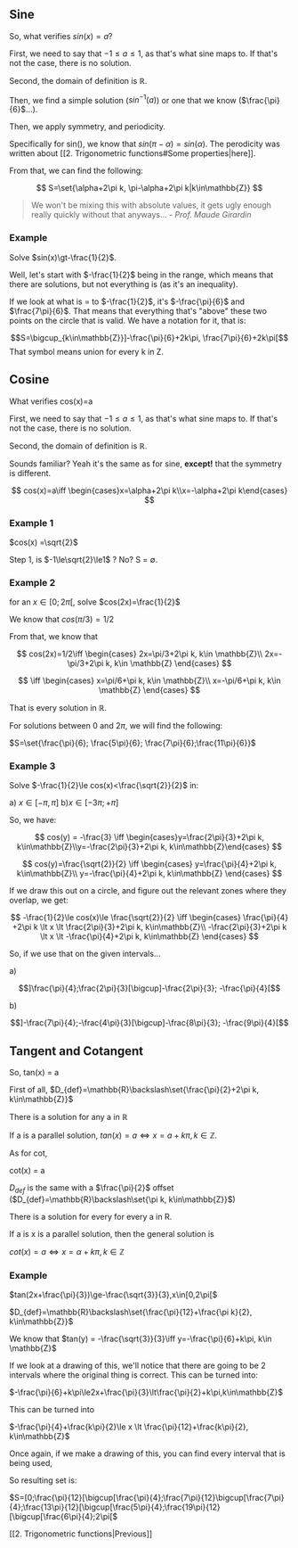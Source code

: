 
## Sine

So, what verifies $sin(x) = a$?

First, we need to say that $-1\le a\le 1$, as that's what sine maps to. If that's not the case, there is no solution.

Second, the domain of definition is $\mathbb{R}$.

Then, we find a simple solution ($sin^{-1}(a)$) or one that we know ($\frac{\pi}{6}$...).

Then, we apply symmetry, and periodicity.

Specifically for sin(), we know that $sin(\pi-\alpha)=sin(\alpha)$. The perodicity was written about [[2. Trigonometric functions#Some properties|here]].

From that, we can find the following:

$$
S=\set{\alpha+2\pi k, \pi-\alpha+2\pi k|k\in\mathbb{Z}}
$$

> We won't be mixing this with absolute values, it gets ugly enough really quickly without that anyways...
> *- Prof. Maude Girardin*

### Example

Solve $sin(x)\gt-\frac{1}{2}$.

Well, let's start with $-\frac{1}{2}$ being in the range, which means that there are solutions, but not everything is (as it's an inequality).

If we look at what is = to $-\frac{1}{2}$, it's $-\frac{\pi}{6}$ and $\frac{7\pi}{6}$. That means that everything that's "above" these two points on the circle that is valid. We have a notation for it, that is:

$$S=\bigcup_{k\in\mathbb{Z}}]-\frac{\pi}{6}+2k\pi, \frac{7\pi}{6}+2k\pi[$$
That symbol means union for every k in Z.

## Cosine

What verifies cos(x)=a

First, we need to say that $-1\le a\le 1$, as that's what sine maps to. If that's not the case, there is no solution.

Second, the domain of definition is $\mathbb{R}$.

Sounds familiar? Yeah it's the same as for sine, **except!** that the symmetry is different.

$$
cos(x)=a\iff \begin{cases}x=\alpha+2\pi k\\x=-\alpha+2\pi k\end{cases}
$$



### Example 1

$cos(x) =\sqrt{2}$

Step 1, is $-1\le\sqrt{2}\le1$ ? No? S = $\emptyset$.

### Example 2

for an  $x\in [0; 2\pi[$, solve $cos(2x)=\frac{1}{2}$

We know that $cos(\pi/3)=1/2$

From that, we know that

$$
cos(2x)=1/2\iff
\begin{cases}
2x=\pi/3+2\pi k, k\in \mathbb{Z}\\
2x=-\pi/3+2\pi k, k\in \mathbb{Z}
\end{cases}
$$

$$
\iff
\begin{cases}
x=\pi/6+\pi k, k\in \mathbb{Z}\\
x=-\pi/6+\pi k, k\in \mathbb{Z}
\end{cases}
$$

That is every solution in $\mathbb{R}$.

For solutions between 0 and 2$\pi$, we will find the following:

$S=\set{\frac{\pi}{6}; \frac{5\pi}{6}; \frac{7\pi}{6};\frac{11\pi}{6}}$

### Example 3

Solve $-\frac{1}{2}\le cos(x)<\frac{\sqrt{2}}{2}$ in:

a) $x \in [-\pi, \pi]$
b)$x\in [-3\pi; +\pi]$

So, we have:

$$
cos(y) = -\frac{3} \iff \begin{cases}y=\frac{2\pi}{3}+2\pi k, k\in\mathbb{Z}\\y=-\frac{2\pi}{3}+2\pi k, k\in\mathbb{Z}\end{cases}
$$

$$
cos(y)=\frac{\sqrt{2}}{2}
\iff
\begin{cases}
y=\frac{\pi}{4}+2\pi k, k\in\mathbb{Z}\\
y=-\frac{\pi}{4}+2\pi k, k\in\mathbb{Z}
\end{cases}
$$

If we draw this out on a circle, and figure out the relevant zones where they overlap, we get:

$$
-\frac{1}{2}\le cos(x)\le \frac{\sqrt{2}}{2} \iff 
\begin{cases}
\frac{\pi}{4} +2\pi k \lt x \lt \frac{2\pi}{3}+2\pi k, k\in\mathbb{Z}\\
-\frac{2\pi}{3}+2\pi k \lt x \lt -\frac{\pi}{4}+2\pi k, k\in\mathbb{Z}
\end{cases}
$$

So, if we use that on the given intervals...

a)

$$]\frac{\pi}{4};\frac{2\pi}{3}[\bigcup]-\frac{2\pi}{3}; -\frac{\pi}{4}[$$

b)

$$]-\frac{7\pi}{4};-\frac{4\pi}{3}[\bigcup]-\frac{8\pi}{3}; -\frac{9\pi}{4}[$$



## Tangent and Cotangent

So, tan(x) = a

First of all, $D_{def}=\mathbb{R}\backslash\set{\frac{\pi}{2}+2\pi k, k\in\mathbb{Z}}$

There is a solution for any a in $\mathbb{R}$

If a is a parallel solution, $tan(x)=a\iff x=a+k\pi, k \in \mathbb{Z}$. 

As for cot,

cot(x) = a

$D_{def}$ is the same with a $\frac{\pi}{2}$ offset ($D_{def}=\mathbb{R}\backslash\set{\pi k, k\in\mathbb{Z}}$)

There is a solution for every for every a in R. 

If a is x is a parallel solution, then the general solution is 

$cot(x)=a\iff x=\alpha+k\pi, k\in\mathbb{Z}$



### Example

$tan(2x+\frac{\pi}{3})\ge-\frac{\sqrt{3}}{3},x\in[0,2\pi[$


$D_{def}=\mathbb{R}\backslash\set{\frac{\pi}{12}+\frac{\pi k}{2}, k\in\mathbb{Z}}$


We know that $tan(y) = -\frac{\sqrt{3}}{3}\iff y=-\frac{\pi}{6}+k\pi, k\in \mathbb{Z}$

If we look at a drawing of this, we'll notice that there are going to be 2 intervals where the original thing is correct. This can be turned into:

$-\frac{\pi}{6}+k\pi\le2x+\frac{\pi}{3}\lt\frac{\pi}{2}+k\pi,k\in\mathbb{Z}$

This can be turned into 

$-\frac{\pi}{4}+\frac{k\pi}{2}\le x \lt \frac{\pi}{12}+\frac{k\pi}{2}, k\in\mathbb{Z}$

Once again, if we make a drawing of this, you can find every interval that is being used,

So resulting set is:

$S=[0;\frac{\pi}{12}[\bigcup[\frac{\pi}{4};\frac{7\pi}{12}\bigcup[\frac{7\pi}{4};\frac{13\pi}{12}[\bigcup[\frac{5\pi}{4};\frac{19\pi}{12}[\bigcup[\frac{6\pi}{4};2\pi[$

[[2. Trigonometric functions|Previous]]
